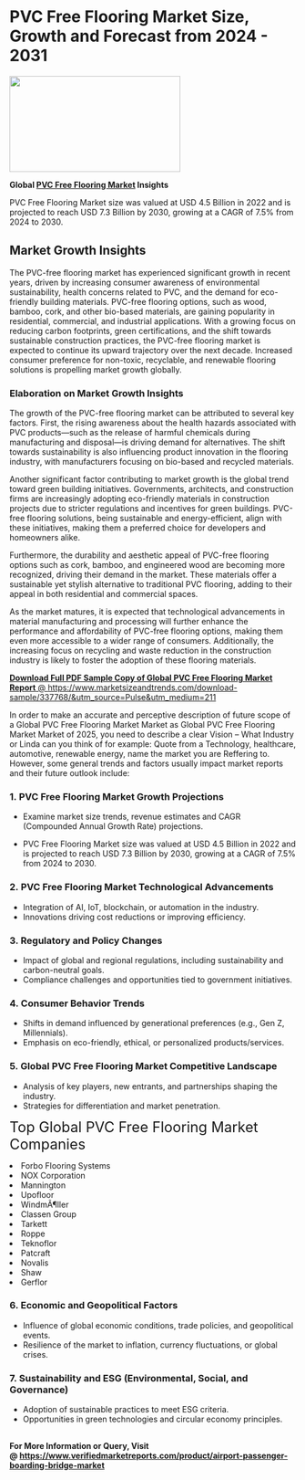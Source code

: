 <H1>PVC Free Flooring Market Size, Growth and Forecast from 2024 - 2031</H1><img class="aligncenter size-medium wp-image-584254" src="https://thirdeyenews.in/wp-content/uploads/2024/09/Global-Market-Research-300x168.jpeg" alt="" width="300" height="168" /><p><strong>Global&nbsp;<a href="https://www.marketsizeandtrends.com/download-sample/337768/&amp;utm_source=Pulse&amp;utm_medium=211">PVC Free Flooring Market</a> Insights</strong></p><p>PVC Free Flooring Market size was valued at USD 4.5 Billion in 2022 and is projected to reach USD 7.3 Billion by 2030, growing at a CAGR of 7.5% from 2024 to 2030.</p><p><h2>Market Growth Insights</h2> <p>The PVC-free flooring market has experienced significant growth in recent years, driven by increasing consumer awareness of environmental sustainability, health concerns related to PVC, and the demand for eco-friendly building materials. PVC-free flooring options, such as wood, bamboo, cork, and other bio-based materials, are gaining popularity in residential, commercial, and industrial applications. With a growing focus on reducing carbon footprints, green certifications, and the shift towards sustainable construction practices, the PVC-free flooring market is expected to continue its upward trajectory over the next decade. Increased consumer preference for non-toxic, recyclable, and renewable flooring solutions is propelling market growth globally.</p> <p><a href="download_sample_link_here"></a></p> <h3>Elaboration on Market Growth Insights</h3> <p>The growth of the PVC-free flooring market can be attributed to several key factors. First, the rising awareness about the health hazards associated with PVC products—such as the release of harmful chemicals during manufacturing and disposal—is driving demand for alternatives. The shift towards sustainability is also influencing product innovation in the flooring industry, with manufacturers focusing on bio-based and recycled materials.</p> <p>Another significant factor contributing to market growth is the global trend toward green building initiatives. Governments, architects, and construction firms are increasingly adopting eco-friendly materials in construction projects due to stricter regulations and incentives for green buildings. PVC-free flooring solutions, being sustainable and energy-efficient, align with these initiatives, making them a preferred choice for developers and homeowners alike.</p> <p>Furthermore, the durability and aesthetic appeal of PVC-free flooring options such as cork, bamboo, and engineered wood are becoming more recognized, driving their demand in the market. These materials offer a sustainable yet stylish alternative to traditional PVC flooring, adding to their appeal in both residential and commercial spaces.</p> <p>As the market matures, it is expected that technological advancements in material manufacturing and processing will further enhance the performance and affordability of PVC-free flooring options, making them even more accessible to a wider range of consumers. Additionally, the increasing focus on recycling and waste reduction in the construction industry is likely to foster the adoption of these flooring materials.</p> <p><a href="get_more_link_here"></p><p><span class=""><strong>Download Full PDF Sample Copy of Global PVC Free Flooring Market Report</strong> @ <a href="https://www.marketsizeandtrends.com/download-sample/337768/&amp;utm_source=Pulse&amp;utm_medium=211" target="_blank">https://www.marketsizeandtrends.com/download-sample/337768/&amp;utm_source=Pulse&amp;utm_medium=211</a></span></p><p>In order to make an accurate and perceptive description of future scope of a Global&nbsp;PVC Free Flooring Market Market as Global&nbsp;PVC Free Flooring Market Market of 2025, you need to describe a clear Vision &ndash; What Industry or Linda can you think of for example: Quote from a Technology, healthcare, automotive, renewable energy, name the market you are Reffering to. However, some general trends and factors usually impact market reports and their future outlook include:</p><h3>1.&nbsp;<strong>PVC Free Flooring Market Growth Projections</strong></h3><ul><li>Examine market size trends, revenue estimates and CAGR (Compounded Annual Growth Rate) projections.</li><li><p>PVC Free Flooring Market size was valued at USD 4.5 Billion in 2022 and is projected to reach USD 7.3 Billion by 2030, growing at a CAGR of 7.5% from 2024 to 2030.</p></li></ul><h3>2.&nbsp;<strong>PVC Free Flooring Market Technological Advancements</strong></h3><ul><li>Integration of AI, IoT, blockchain, or automation in the industry.</li><li>Innovations driving cost reductions or improving efficiency.</li></ul><h3>3.&nbsp;<strong>Regulatory and Policy Changes</strong></h3><ul><li>Impact of global and regional regulations, including sustainability and carbon-neutral goals.</li><li>Compliance challenges and opportunities tied to government initiatives.</li></ul><h3>4.&nbsp;<strong>Consumer Behavior Trends</strong></h3><ul><li>Shifts in demand influenced by generational preferences (e.g., Gen Z, Millennials).</li><li>Emphasis on eco-friendly, ethical, or personalized products/services.</li></ul><h3>5.&nbsp;<strong>Global PVC Free Flooring Market Competitive Landscape</strong></h3><ul><li>Analysis of key players, new entrants, and partnerships shaping the industry.</li><li>Strategies for differentiation and market penetration.</li></ul><p data-pm-slice="1 1 []"><span style="color: inherit; font-family: inherit; font-size: 25px;">Top Global PVC Free Flooring Market Companies</span></p><div class="" data-test-id=""><p><li>Forbo Flooring Systems</li><li> NOX Corporation</li><li> Mannington</li><li> Upofloor</li><li> WindmÃ¶ller</li><li> Classen Group</li><li> Tarkett</li><li> Roppe</li><li> Teknoflor</li><li> Patcraft</li><li> Novalis</li><li> Shaw</li><li> Gerflor</li></p></div><h3>6.&nbsp;<strong>Economic and Geopolitical Factors</strong></h3><ul><li>Influence of global economic conditions, trade policies, and geopolitical events.</li><li>Resilience of the market to inflation, currency fluctuations, or global crises.</li></ul><h3>7.&nbsp;<strong>Sustainability and ESG (Environmental, Social, and Governance)</strong></h3><ul><li>Adoption of sustainable practices to meet ESG criteria.</li><li>Opportunities in green technologies and circular economy principles.</li></ul><h2><strong style="font-size: 14px;">For More Information or Query, Visit @&nbsp;</strong><a style="background-color: #ffffff; font-size: 14px;" href="https://www.marketsizeandtrends.com/report/pvc-free-flooring-market/" target="_blank">https://www.verifiedmarketreports.com/product/airport-passenger-boarding-bridge-market</a></h2>

